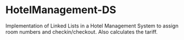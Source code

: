 # HotelManagement-DS

Implementation of Linked Lists in a Hotel Management System to assign room numbers and checkin/checkout. Also calculates the tariff.


